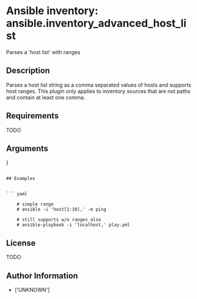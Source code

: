 # Ansible inventory: ansible.inventory_advanced_host_list


Parses a 'host list' with ranges

## Description

Parses a host list string as a comma separated values of hosts and supports host ranges.
This plugin only applies to inventory sources that are not paths and contain at least one comma.

## Requirements

TODO

## Arguments

}
```

## Examples


``` yaml

    # simple range
    # ansible -i 'host[1:10],' -m ping

    # still supports w/o ranges also
    # ansible-playbook -i 'localhost,' play.yml

```

## License

TODO

## Author Information
  - ['UNKNOWN']
